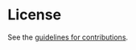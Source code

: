 # License

See the
[guidelines for contributions](https://github.com/sarahdeh/draft-TMIF/blob//CONTRIBUTING.md).
